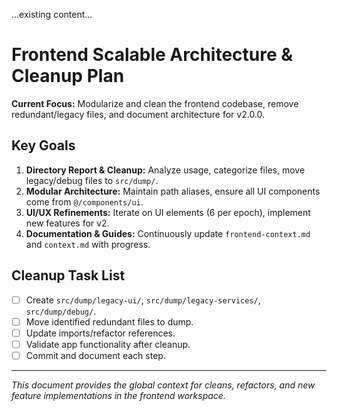 
...existing content...

# Frontend Scalable Architecture & Cleanup Plan

**Current Focus:** Modularize and clean the frontend codebase, remove redundant/legacy files, and document architecture for v2.0.0.

## Key Goals
1. **Directory Report & Cleanup:** Analyze usage, categorize files, move legacy/debug files to `src/dump/`.
2. **Modular Architecture:** Maintain path aliases, ensure all UI components come from `@/components/ui`.
3. **UI/UX Refinements:** Iterate on UI elements (6 per epoch), implement new features for v2.
4. **Documentation & Guides:** Continuously update `frontend-context.md` and `context.md` with progress.

## Cleanup Task List
- [ ] Create `src/dump/legacy-ui/`, `src/dump/legacy-services/`, `src/dump/debug/`.
- [ ] Move identified redundant files to dump.
- [ ] Update imports/refactor references.
- [ ] Validate app functionality after cleanup.
- [ ] Commit and document each step.

---

*This document provides the global context for cleans, refactors, and new feature implementations in the frontend workspace.*
